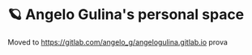 # 🪐 Angelo Gulina's personal space

Moved to https://gitlab.com/angelo_g/angelogulina.gitlab.io
prova
